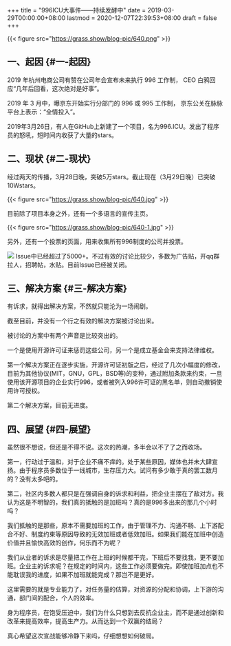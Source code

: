 +++
title = "996ICU大事件——持续发酵中"
date = 2019-03-29T00:00:00+08:00
lastmod = 2020-12-07T22:39:53+08:00
draft = false
+++

{{< figure src="https://grass.show/blog-pic/640.png" >}}


## 一、起因 {#一-起因}

2019 年杭州电商公司有赞在公司年会宣布未来执行 996 工作制， CEO 白鸦回应“几年后回看，这次绝对是好事”。

2019 年 3 月中，曝京东开始实行分部门的 996 或 995 工作制， 京东公关在脉脉平台上表示：“全情投入”。

2019年3月26日，有人在GitHub上新建了一个项目，名为996.ICU。发出了程序员的怒吼，短时间内收获了大量的stars。


## 二、现状 {#二-现状}

经过两天的传播，3月28日晚，突破5万stars。截止现在（3月29日晚）已突破10Wstars。

{{< figure src="https://grass.show/blog-pic/640.jpg" >}}

目前除了项目本身之外，还有一个多语言的宣传主页。

{{< figure src="https://grass.show/blog-pic/640-1.jpg" >}}

另外，还有一个投票的页面，用来收集所有996制度的公司并投票。

![](https://grass.show/blog-pic/640-2.jpg)
Issue中已经超过了5000+。不过有效的讨论比较少，多数为广告贴，开qq群拉人，招聘帖，水贴。目前Issue已经被关闭。


## 三、解决方案 {#三-解决方案}

有诉求，就得出解决方案，不然就只能沦为一场闹剧。

截至目前，并没有一个行之有效的解决方案被讨论出来。

被讨论的方案中有两个声音是比较突出的。

一个是使用开源许可证来惩罚这些公司，另一个是成立基金会来支持法律维权。

第一个解决方案正在逐步实施，开源许可证初版之后，经过了几次小幅度的修改，目前为其他协议(MIT，GNU，GPL，BSD等)的变种，通过附加条款来约束，一旦使用该开源项目的企业实行996，或者被列入996许可证的黑名单，则自动撤销使用许可授权。

第二个解决方案，目前无进度。


## 四、展望 {#四-展望}

虽然很不想说，但还是不得不说。这次的热潮，多半会以不了了之而收场。

第一，行动过于温和，对于企业不痛不痒的。处于某些原因，媒体也并未大肆宣扬。由于程序员多数位于一线城市，生存压力大。试问有多少敢于真的罢工数月的？没有太多吧的。

第二，社区内多数人都只是在强调自身的诉求和利益，把企业主摆在了敌对方。我认为这是不明智的，我们真的抵触的是加班吗？真的是996多出来的那几个小时吗？

我们抵触的是那些，原本不需要加班的工作，由于管理不力、沟通不畅、上下游配合不好、制度约束等原因导致的无效加班或者低效加班。如果我们能在加班中创造价值并且愉快高效的创作，何乐而不为呢？

我们从业者的诉求是尽量把工作在上班的时候都干完，下班后不要找我，更不要加班。企业主的诉求呢？在规定的时间内，这些工作必须要做完。即使加班加点也不能耽误我的进度，如果不加班就能完成？那岂不是更好。

这里需要的就是专业能力了，对任务量的估算，对资源的分配和协调，上下游的沟通，部门间的配合，个人的效率。

身为程序员，在饱受压迫中，我们为什么只想到去反抗企业主，而不是通过创新和改革来提高效率，提高生产力。从而达到一个双赢的结局？

真心希望这次宣战能够冷静下来吗，仔细想想如何破局。